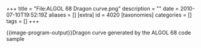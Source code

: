 +++
title = "File:ALGOL 68 Dragon curve.png"
description = ""
date = 2010-07-10T19:52:19Z
aliases = []
[extra]
id = 4020
[taxonomies]
categories = []
tags = []
+++

{{image-program-output}}Dragon curve generated by the ALGOL 68 code sample
